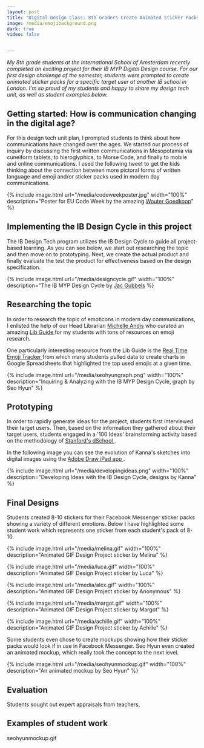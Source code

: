 ```yaml
---
layout: post
title: "Digital Design Class: 8th Graders Create Animated Sticker Packs for Facebook Messenger"
image: /media/emojibackground.png
dark: true
video: false


---
```


<em> My 8th grade students at the International School of Amsterdam recently completed an exciting project for their IB MYP Digital Design course. For our first design challenge of the semester, students were prompted to create animated sticker packs for a specific target user at another IB school in London. I'm so proud of my students and happy to share my design tech unit, as well as student examples below.
</em>


## Getting started: How is communication changing in the digital age?

For this design tech unit plan, I prompted students to think about how communications have changed over the ages. We started our process of inquiry by discussing the first written communications in Mesopotamia via cuneiform tablets, to hieroglyphics, to Morse Code, and finally to mobile and online communications. I used the following tweet to get the kids thinking about the connection between more pictoral forms of written language and emoji and/or sticker packs used in modern day communications.

{% include image.html url="/media/codeweekposter.jpg" width="100%" description="Poster for EU Code Week by the amazing <a href='http://www.twitter.com/byWFG'>Wouter Goedkoop</a>" %}

## Implementing the IB Design Cycle in this project

The IB Design Tech program utilizes the IB Design Cycle to guide all project-based learning. As you can see below, we start out researching the topic and then move on to prototyping. Next, we create the actual product and finally  evaluate the test the product for effectiveness based on the design specification.


{% include image.html url="/media/designcycle.gif" width="100%" description="The IB MYP Design Cycle by <a href="https://plus.google.com/u/1/+JacGubbels/posts">Jac Gubbels</a> %}

## Researching the topic


In order to research the topic of emoticons in modern day communications, I enlisted the help of our Head Librarian <a href="https://twitter.com/michellerandis">Michelle Andis</a> who curated an amazing <a href="http://isa.nl.libguides.com/content.php?pid=652934&sid=5407276">Lib Guide </a> for my students with tons of resources on emoji research.

One particularly interesting resource from the Lib Guide is the <a href="http://www.emojitracker.com"> Real Time Emoji Tracker </a> from which many students pulled data to create charts in Google Spreadsheets that highlighted the top used emojis at a given time.

{% include image.html url="/media/seohyungraph.png" width="100%" description="Inquiring & Analyzing with the IB MYP Design Cycle, graph by Seo Hyun" %}


## Prototyping

In order to rapidly generate ideas for the project, students first interviewed their target users. Then, based on the information they gathered about their target users, students engaged in a '100 Ideas' brainstorming activity based on the methodology of <a href="http://dschool.stanford.edu/wp-content/themes/dschool/method-cards/brainstorm-rules.pdf">Stanford's dSchool </a>.

In the following image you can see the evolution of Kanna's sketches into digital images using the <a href="https://itunes.apple.com/us/app/adobe-illustrator-draw/id911156590?mt=8"> Adobe Draw iPad app </a>.

{% include image.html url="/media/developingideas.png" width="100%" description="Developing Ideas with the IB Design Cycle, designs by Kanna" %}

## Final Designs

Students created 8-10 stickers for their Facebook Messenger sticker packs showing a variety of different emotions. Below I have highlighted some student work which represents one sticker from each student's pack of 8-10.


{% include image.html url="/media/melina.gif" width="100%" description="Animated GIF Design Project sticker by Melina" %}

{% include image.html url="/media/luca.gif" width="100%" description="Animated GIF Design Project sticker by Luca" %}

{% include image.html url="/media/alex.gif" width="100%" description="Animated GIF Design Project sticker by Anonymous" %}

{% include image.html url="/media/margot.gif" width="100%" description="Animated GIF Design Project sticker by Margot" %}

{% include image.html url="/media/achille.gif" width="100%" description="Animated GIF Design Project sticker by Achille" %}

Some students even chose to create mockups showing how their sticker packs would look if in use in Facebook Messenger. Seo Hyun even created an animated mockup, which really took the concept to the next level.

{% include image.html url="/media/seohyunmockup.gif" width="100%" description="An animated mockup by Seo Hyun" %}


## Evaluation

Students sought out expert appraisals from teachers,



## Examples of student work

seohyunmockup.gif
